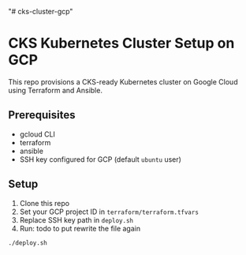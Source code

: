 "# cks-cluster-gcp" 
# CKS Kubernetes Cluster Setup on GCP

This repo provisions a CKS-ready Kubernetes cluster on Google Cloud using Terraform and Ansible.

## Prerequisites

- gcloud CLI
- terraform
- ansible
- SSH key configured for GCP (default `ubuntu` user)

## Setup

1. Clone this repo
2. Set your GCP project ID in `terraform/terraform.tfvars`
3. Replace SSH key path in `deploy.sh`
4. Run:
todo to put rewrite the file again
```bash
./deploy.sh
